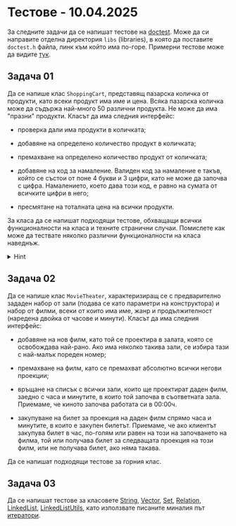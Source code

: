 # Тестове - 10.04.2025
За следните задачи да се напишат тестове на [doctest](https://github.com/doctest/doctest/blob/master/doctest/doctest.h). Може да си направите отделна директория `libs` (libraries), в която да поставите `doctest.h` файла, линк към който има по-горе. Примерни тестове може да видите [тук](./example/).

## Задача 01

Да се напише клас `ShoppingCart`, представящ пазарска количка от продукти, като всеки продукт има име и цена. Всяка пазарска количка може да съдържа най-много 50 различни продукта. Не може да има "празни" продукти. Класът да има следния интерфейс:

- проверка дали има продукти в количката;

- добавяне на определено количество продукт в количката;

- премахване на определено количество продукт от количката;

- добавяне на код за намаление. Валиден код за намаление е такъв, който се състои от поне 4 букви и 3 цифри, като не може да започва с цифра. Намалението, което дава този код, е равно на сумата от всичките цифри в него;

- пресмятане на тоталната цена на всички продукти.

За класа да се напишат подходящи тестове, обхващащи всички функционалности на класа и техните странични случаи. Помислете как може да тествате няколко различни функционалности на класа наведнъж.

<details>
    <summary>Hint</summary>

    ShoppingCart sc;

    CHECK(sc.add({1,"KARCHER WD 5 PV 25000.0 ml",439.99}).remove(1,{"KARCHER WD 5 PV 25000.0 ml",439.99}).empty());

</details>

## Задача 02

Да се напише клас `MovieTheater`, характеризиращ се с предварително зададен набор от зали (подава се като параметри на конструктора) и набор от филми, всеки от които има име, жанр и продължителност (наредена двойка от часове и минути). Класът да има следния интерфейс:

- добавяне на нов филм, като той се проектира в залата, която се освобождава най-рано. Ако има няколко такива зали, се избира тази с най-малък пореден номер;

- премахване на филм, като се премахват абсолютно всички негови проекции;

- връщане на списък с всички зали, които ще проектират даден филм, заедно с часа и минутите, в които той започва в съответната зала. Приемаме, че киното започва работата си в 00:00ч.

- закупуване на билет за проекция на даден филм спрямо часа и минутите, в които е закупен билетът. Приемаме, че ако клиентът закупува билет в час, по-голям или равен на този на започването на филма, той или получава билет за следващата проекция на този филм, или не получава билет, ако няма такава.

Да се напишат подходящи тестове за горния клас.

## Задача 03

Да се напишат тестове за класовете [String](../04.%20Rule%20of%20Three/solutions/String.hpp), [Vector](../04.%20Rule%20of%20Three/solutions/Vector.hpp), [Set](../05.%20Operator%20Overloading/solutions/Set.hpp), [Relation](../05.%20Operator%20Overloading//solutions/Relation.hpp), [LinkedList](../06.%20Singly%20Linked%20Lists/solutions/LinkedList.hpp), [LinkedListUtils](../06.%20Singly%20Linked%20Lists/solutions/LinkedListUtils.hpp), като използвате писаните миналия път [итератори](../08.%20Iterators/).